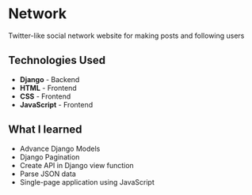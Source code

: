 # Network
Twitter-like social network website for making posts and following users

## Technologies Used
+ **Django** - Backend
+ **HTML** - Frontend
+ **CSS** - Frontend
+ **JavaScript** - Frontend

## What I learned
+ Advance Django Models
+ Django Pagination
+ Create API in Django view function
+ Parse JSON data
+ Single-page application using JavaScript

